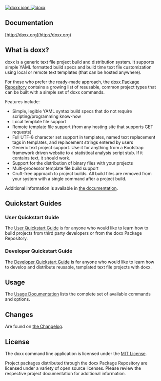 <a href="http://doxx.org"><img src="https://raw.githubusercontent.com/chrissimpkins/doxx-docs-server/master/img/target-64.png" alt="doxx icon">  <img src="https://raw.githubusercontent.com/chrissimpkins/doxx-docs-server/master/img/doxx-header.png" alt="doxx"></a>

## Documentation

[http://doxx.org](http://doxx.org)

## What is doxx?

doxx is a generic text file project build and distribution system. It supports simple YAML formatted build specs and build time text file customization using local or remote text templates (that can be hosted anywhere).

For those who prefer the ready-made approach, the [doxx Package Repository](https://github.com/doxx-repo) contains a growing list of resusable, common project types that can be built with a simple set of doxx commands.

Features include:

- Simple, legible YAML syntax build specs that do not require scripting/programming know-how
- Local template file support
- Remote template file support (from any hosting site that supports GET requests)
- Full UTF-8 character set support in templates, named text replacement tags in templates, and replacement strings entered by users
- Generic text project support.  Use it for anything from a Bootstrap framework driven website to a statistical analysis script stub.  If it contains text, it should work.
- Support for the distribution of binary files with your projects
- Multi-processor template file build support
- Cruft-free approach to project builds. All build files are removed from your system with a single command after a project build.

Additional information is available in [the documentation](http://doxx.org).

## Quickstart Guides

### User Quickstart Guide


The [User Quickstart Guide](http://doxx.org/quickstart/user/) is for anyone who would like to learn how to build projects from third party developers or from the doxx Package Repository.


### Developer Quickstart Guide


The [Developer Quickstart Guide](http://doxx.org/quickstart/dev/) is for anyone who would like to learn how to develop and distribute reusable, templated text file projects with doxx.


## Usage

The [Usage Documentation](http://doxx.org/usage/syntax/) lists the complete set of available commands and options.


## Changes

Are found on [the Changelog](http://doxx.org/more/changelog/).


## License

The doxx command line application is licensed under the [MIT License](https://github.com/chrissimpkins/doxx/blob/master/docs/LICENSE).

Project packages distributed through the doxx Package Repository are licensed under a variety of open source licenses.  Please review the respective project documentation for additional information.